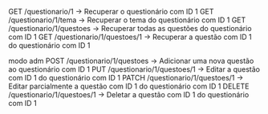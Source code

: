GET    /questionario/1                           -> Recuperar o questionário com ID 1
GET    /questionario/1/tema                      -> Recuperar o tema do questionário com ID 1
GET    /questionario/1/questoes                  -> Recuperar todas as questões do questionário com ID 1
GET    /questionario/1/questoes/1                -> Recuperar a questão com ID 1 do questionário com ID 1

modo adm
POST   /questionario/1/questoes                  -> Adicionar uma nova questão ao questionário com ID 1
PUT    /questionario/1/questoes/1                -> Editar a questão com ID 1 do questionário com ID 1
PATCH  /questionario/1/questoes/1                -> Editar parcialmente a questão com ID 1 do questionário com ID 1
DELETE /questionario/1/questoes/1                -> Deletar a questão com ID 1 do questionário com ID 1
